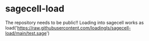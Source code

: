# sagecell-load
The repository needs to be public!!
Loading into sagecell works as load('https://raw.githubusercontent.com/loadingIs/sagecell-load/main/test.sage')
